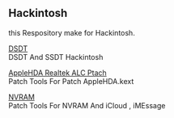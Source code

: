 ## Hackintosh 
this Respository make for Hackintosh.

[DSDT](/DSDT/)   
DSDT And SSDT Hackintosh   

[AppleHDA Realtek ALC Ptach](/AppleHDA/)   
Patch Tools For Patch AppleHDA.kext   

[NVRAM](/NVRAM/)   
Patch Tools For NVRAM And iCloud , iMEssage   

